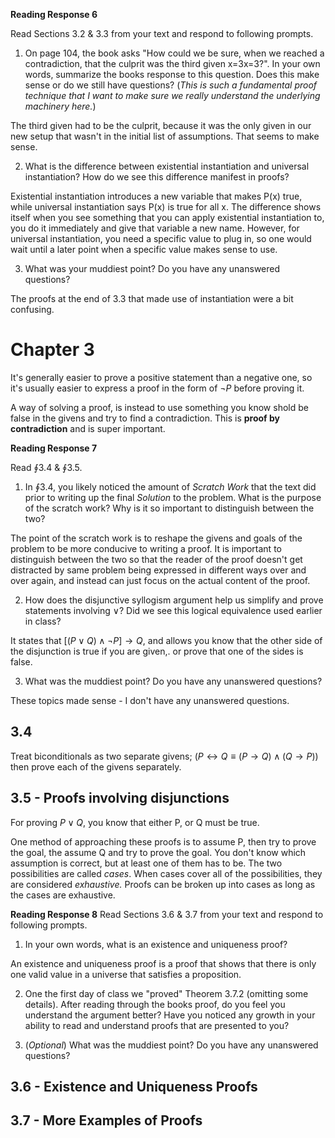**Reading Response 6**

Read Sections 3.2 & 3.3 from your text and respond to following prompts.

1.  On page 104, the book asks "How could we be sure, when we reached a contradiction, that the culprit was the third given x=3x=3?". In your own words, summarize the books response to this question. Does this make sense or do we still have questions? (_This is such a fundamental proof technique that I want to make sure we really understand the underlying machinery here._)  



The third given had to be the culprit, because it was the only given in our new setup that wasn't in the initial list of assumptions. That seems to make sense.

2.  What is the difference between existential instantiation and universal instantiation? How do we see this difference manifest in proofs?  

Existential instantiation introduces a new variable that makes P(x) true, while universal instantiation says P(x) is true for all x.  The difference shows itself when you see something that you can apply existential instantiation to, you do it immediately and give that variable a new name. However, for universal instantiation, you need a specific value to plug in, so one would wait until a later point when a specific value makes sense to use.
   
3.  What was your muddiest point? Do you have any unanswered questions?

The proofs at the end of 3.3 that made use of instantiation were a bit confusing.


# Chapter 3

It's generally easier to prove a positive statement than a negative one, so it's usually easier to express a proof in the form of $\neg P$ before proving it.

A way of solving a proof, is instead to use something you know shold be false in the givens and try to find a contradiction. This is **proof by contradiction** and is super important.


**Reading Response 7**

 Read $\oint 3.4$ \& $\oint 3.5$.

1.  In $\oint 3.4$, you likely noticed the amount of *Scratch Work* that the text did prior to writing up the final *Solution* to the problem. What is the purpose of the scratch work? Why is it so important to distinguish between the two?

The point of the scratch work is to reshape the givens and goals of the problem to be more  conducive to writing a proof. It is important to distinguish between the two so that the reader of the proof doesn't get distracted by same problem being expressed in different ways over and over again, and instead can just focus on the actual content of the proof.

2.  How does the disjunctive syllogism argument help us simplify and prove statements involving $\lor$? Did we see this logical equivalence used earlier in class?

It states that $[(P\lor Q)\land \neg P] \to Q$, and allows you know that the other side of the disjunction is true if you are given,. or prove that one of the sides is false.

3.  What was the muddiest point? Do you have any unanswered questions? 

These topics made sense - I don't have any unanswered questions.

## 3.4

Treat biconditionals as two separate givens; $(P \leftrightarrow Q \equiv (P \to Q)\land(Q \to P))$  then prove each of the givens separately.

## 3.5 - Proofs involving disjunctions
For proving $P \lor Q$,  you know that either P, or Q must be true.

One method of approaching these proofs is to assume P, then try to prove the goal, the assume Q and try to prove the goal. You don't know which assumption is correct, but at least one of them has to be. The two possibilities are called *cases*. When cases cover all of the possibilities, they are considered *exhaustive.*  Proofs can be broken up into cases as long as the cases are exhaustive. 



**Reading Response 8**
Read Sections 3.6 & 3.7 from your text and respond to following prompts.


1.  In your own words, what is an existence and uniqueness proof?

An existence and uniqueness proof is a proof that shows that there is only one valid value in a universe that satisfies a proposition.

2.  One the first day of class we "proved" Theorem 3.7.2 (omitting some details). After reading through the books proof, do you feel you understand the argument better? Have you noticed any growth in your ability to read and understand proofs that are presented to you?






3.  (_Optional_) What was the muddiest point? Do you have any unanswered questions?

## 3.6 - Existence and Uniqueness Proofs



## 3.7 - More Examples of Proofs



